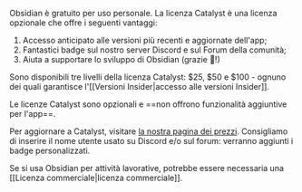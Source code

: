 Obsidian è gratuito per uso personale. La licenza Catalyst è una licenza opzionale che offre i seguenti vantaggi:

1. Accesso anticipato alle versioni più recenti e aggiornate dell'app;
2. Fantastici badge sul nostro server Discord e sul Forum della comunità;
3. Aiuta a supportare lo sviluppo di Obsidian (grazie 💜!)

Sono disponibili tre livelli della licenza Catalyst: $25, $50 e $100 - ognuno dei quali garantisce l'[[Versioni Insider|accesso alle versioni Insider]].

Le licenze Catalyst sono opzionali e ==non offrono funzionalità aggiuntive per l'app==.

Per aggiornare a Catalyst, visitare [la nostra pagina dei prezzi](https://obsidian.md/pricing). Consigliamo di inserire il nome utente usato su Discord e/o sul forum: verranno aggiunti i badge personalizzati.

Se si usa Obsidian per attività lavorative, potrebbe essere necessaria una [[Licenza commerciale|licenza commerciale]].